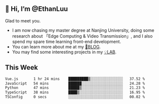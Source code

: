 ## 👋 Hi, I’m @EthanLuu

Glad to meet you.

- I am now chasing my master degree at Nanjing University, doing some research about 「Edge Computing & Video Transmission」, and I also spend my spare time learning front-end development.
- You can learn more about me at my [📝BLOG](https://blog.ethanloo.cn).
- You may find some interesting projects in my [💡LAB](https://lab.ethanloo.cn).

## This Week
<!--START_SECTION:waka-->

```txt
Vue.js       1 hr 24 mins    █████████▒░░░░░░░░░░░░░░░   37.52 %
JavaScript   54 mins         ██████░░░░░░░░░░░░░░░░░░░   24.28 %
Python       47 mins         █████▒░░░░░░░░░░░░░░░░░░░   21.23 %
TypeScript   38 mins         ████▒░░░░░░░░░░░░░░░░░░░░   16.95 %
TSConfig     0 secs          ░░░░░░░░░░░░░░░░░░░░░░░░░   00.02 %
```

<!--END_SECTION:waka-->

